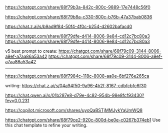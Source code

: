 https://chatgpt.com/share/68f79b3a-842c-800c-9889-17e7448c56f0

https://chatgpt.com/share/68f79b8a-c330-800c-b76b-47a37bab0836

https://chat.z.ai/s/b9ad9f84-50f4-4f0c-b254-d2602bafacd0

https://chatgpt.com/share/68f79dfe-d414-8006-9e84-cd12c7bc80a3
https://chatgpt.com/share/68f79dfe-d414-8006-9e84-cd12c7bc80a3

v5 best prompt to create:
https://chatgpt.com/share/68f79c09-3144-8006-a9ef-a7aa86a53a42
https://chatgpt.com/share/68f79c09-3144-8006-a9ef-a7aa86a53a42

---
https://chatgpt.com/share/68f7984c-118c-8008-aa0e-6bf276e265ca

writing:
https://chat.z.ai/s/04a94f50-9a96-4b2f-8167-cdbfcbfc6f30

https://chat.qwen.ai/s/01b287e8-d79e-4c82-954b-98e8fcf93430?fev=0.0.231

https://copilot.microsoft.com/shares/uyoQaBSTjMMJykYaUmWQ8

https://chatgpt.com/share/68f79ce2-920c-800d-be0e-c0267b374eb1
Use this chat template to refine your writing.
